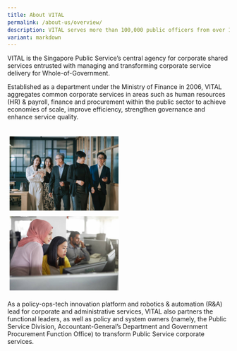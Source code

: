 ```yaml
---
title: About VITAL
permalink: /about-us/overview/
description: VITAL serves more than 100,000 public officers from over 100 agencies.
variant: markdown
---
```

<style>
	.column{
	width: 50%;
	}
</style>
<div class="container">
<p>VITAL is the Singapore Public Service’s central agency for corporate shared services entrusted with managing and transforming corporate service delivery for Whole-of-Government.</p>
<p>Established as a department under the Ministry of Finance in 2006, VITAL aggregates common corporate services in areas such as human resources (HR) &amp; payroll, finance and procurement within the public sector to achieve economies of scale, improve efficiency, strengthen governance and enhance service quality. </p>&nbsp;
<div class="row">
	<div class="column">
		<img style="width: 400px; padding: 5px;" src="/images/overview/CorporateImg13.jpg">
	</div>
	<div class="column">
		<img style="width: 400px; padding: 5px;" src="/images/overview/CorporateImg10_Asian_.jpg"></div>
	</div>
</div>
<p>As a policy-ops-tech innovation platform and robotics &amp; automation (R&amp;A) lead for corporate and administrative services, VITAL also partners the functional leaders, as well as policy and system owners (namely, the Public Service Division, Accountant-General’s Department and Government Procurement Function Office) to transform Public Service corporate services.</p>